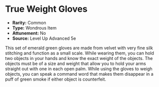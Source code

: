 # True Weight Gloves

- **Rarity:** Common
- **Type:** Wondrous Item
- **Attunement:** No
- **Source:** Level Up Advanced 5e

This set of emerald green gloves are made from velvet with very fine silk stitching and function as a small scale. While wearing them, you can hold two objects in your hands and know the exact weight of the objects. The objects must be of a size and weight that allow you to hold your arms straight out with one in each open palm. While using the gloves to weigh objects, you can speak a command word that makes them disappear in a puff of green smoke if either object is counterfeit.
